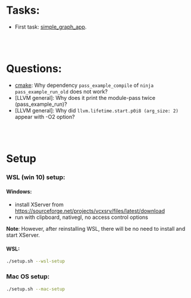 # Tasks:

- First task: [simple_graph_app](./simple_graph_app/).


<br></br>


# Questions:

- [cmake](llvm_pass/CMakeLists.txt): Why dependency `pass_example_compile` of `ninja pass_example_run_old` does not work?
- [LLVM general]: Why does it print the module-pass twice (pass_example_run)?
- [LLVM general]: Why did `llvm.lifetime.start.p0i8 (arg_size: 2)` appear with -O2 option?


<br></br>


# Setup
### WSL (win 10) setup:

#### Windows:
- install XServer from https://sourceforge.net/projects/vcxsrv/files/latest/download
- run with clipboard, nativegl, no access control options

**Note**: However, after reinstalling WSL, there will be no need to install and start XServer.

#### WSL:
```bash
./setup.sh --wsl-setup
```

### Mac OS setup:

```bash
./setup.sh --mac-setup
```
